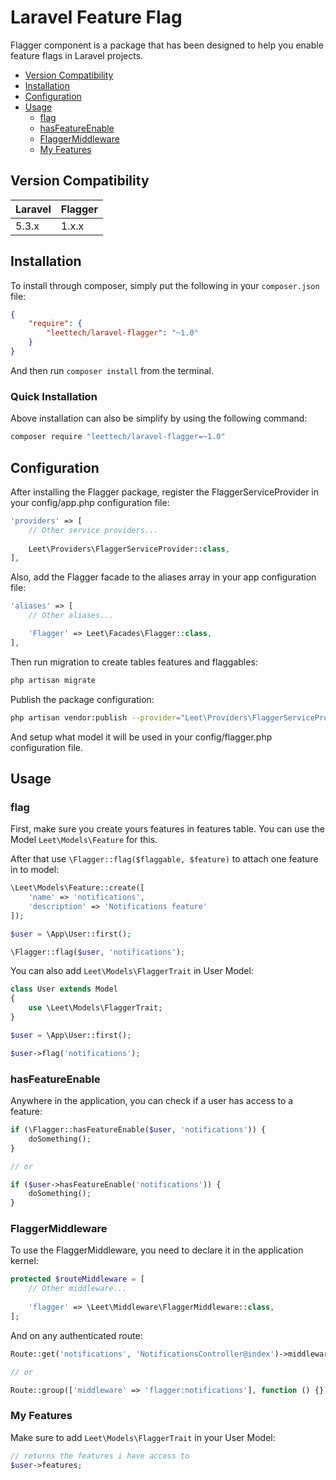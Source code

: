 Laravel Feature Flag
==============
Flagger component is a package that has been designed to help you enable feature flags in Laravel projects.

* [Version Compatibility](#version-compatibility)
* [Installation](#installation)
* [Configuration](#configuration)
* [Usage](#usage)
    * [flag](#flag)
    * [hasFeatureEnable](#hasfeatureenable)
    * [FlaggerMiddleware](#flaggermiddleware)
    * [My Features](#my-features)

## Version Compatibility

Laravel  | Flagger
:---------|:----------
 5.3.x    | 1.x.x
 
## Installation

To install through composer, simply put the following in your `composer.json` file:

```json
{
    "require": {
        "leettech/laravel-flagger": "~1.0"
    }
}
```

And then run `composer install` from the terminal.

### Quick Installation

Above installation can also be simplify by using the following command:

```sh
composer require "leettech/laravel-flagger=~1.0"
```

## Configuration

After installing the Flagger package, register the FlaggerServiceProvider in your config/app.php configuration file:

```php
'providers' => [
    // Other service providers...
    
    Leet\Providers\FlaggerServiceProvider::class,
],
```

Also, add the Flagger facade to the aliases array in your app configuration file:

```php
'aliases' => [
    // Other aliases...

    'Flagger' => Leet\Facades\Flagger::class,
],
```

Then run migration to create tables features and flaggables:

```sh
php artisan migrate
```

Publish the package configuration:

```sh
php artisan vendor:publish --provider="Leet\Providers\FlaggerServiceProvider"
```

And setup  what model it will be used in your config/flagger.php configuration file.

## Usage

### flag

First, make sure you create yours features in features table. You can use the Model ```Leet\Models\Feature``` for this.

After that use ```\Flagger::flag($flaggable, $feature)``` to attach one feature in to model:

```php
\Leet\Models\Feature::create([
    'name' => 'notifications',
    'description' => 'Notifications feature'
]);

$user = \App\User::first();

\Flagger::flag($user, 'notifications');
```

You can also add ```Leet\Models\FlaggerTrait``` in User Model:

```php
class User extends Model
{
    use \Leet\Models\FlaggerTrait;
}

$user = \App\User::first();

$user->flag('notifications');
```

### hasFeatureEnable

Anywhere in the application, you can check if a user has access to a feature:

```php
if (\Flagger::hasFeatureEnable($user, 'notifications')) {
    doSomething();
}

// or

if ($user->hasFeatureEnable('notifications')) {
    doSomething();
}
```

### FlaggerMiddleware

To use the FlaggerMiddleware, you need to declare it in the application kernel:

```php
protected $routeMiddleware = [
    // Other middleware...
    
    'flagger' => \Leet\Middleware\FlaggerMiddleware::class,
];
```

And on any authenticated route:

```php
Route::get('notifications', 'NotificationsController@index')->middleware('flagger:notifications');

// or

Route::group(['middleware' => 'flagger:notifications'], function () {});
```

### My Features

Make sure to add ```Leet\Models\FlaggerTrait``` in your User Model:

```php
// returns the features i have access to
$user->features;
```
